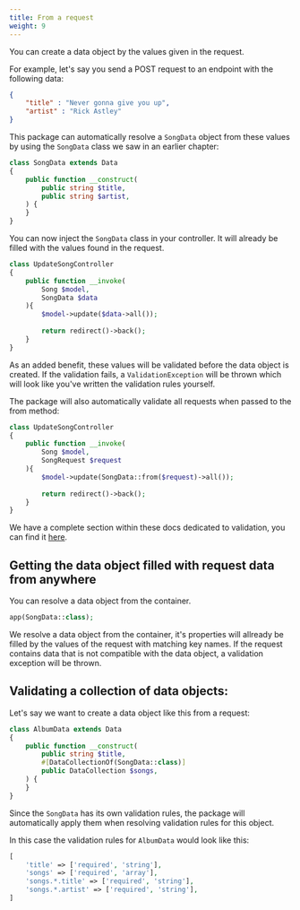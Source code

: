 ```yaml
---
title: From a request
weight: 9
---
```


You can create a data object by the values given in the request.

For example, let's say you send a POST request to an endpoint with the following data:

```json
{
    "title" : "Never gonna give you up",
    "artist" : "Rick Astley"
}
```

This package can automatically resolve a `SongData` object from these values by using the `SongData` class we saw in an
earlier chapter:

```php
class SongData extends Data
{
    public function __construct(
        public string $title,
        public string $artist,
    ) {
    }
}
```

You can now inject the `SongData` class in your controller. It will already be filled with the values found in the
request.

```php
class UpdateSongController
{
    public function __invoke(
        Song $model,
        SongData $data
    ){
        $model->update($data->all());
        
        return redirect()->back();
    }
}
```

As an added benefit, these values will be validated before the data object is created. If the validation fails, a `ValidationException` will be thrown which will look like you've written the validation rules yourself.

The package will also automatically validate all requests when passed to the from method:

```php
class UpdateSongController
{
    public function __invoke(
        Song $model,
        SongRequest $request
    ){
        $model->update(SongData::from($request)->all());
        
        return redirect()->back();
    }
}
```

We have a complete section within these docs dedicated to validation, you can find it [here](/docs/laravel-data/v4/validation).

## Getting the data object filled with request data from anywhere

You can resolve a data object from the container.

```php
app(SongData::class);
```

We resolve a data object from the container, it's properties will allready be filled by the values of the request with matching key names.
If the request contains data that is not compatible with the data object, a validation exception will be thrown.


## Validating a collection of data objects:

Let's say we want to create a data object like this from a request:

```php
class AlbumData extends Data
{
    public function __construct(
        public string $title,
        #[DataCollectionOf(SongData::class)]
        public DataCollection $songs,
    ) {
    }
}
```

Since the `SongData` has its own validation rules, the package will automatically apply them when resolving validation
rules for this object.

In this case the validation rules for `AlbumData` would look like this:

```php
[
    'title' => ['required', 'string'],
    'songs' => ['required', 'array'],
    'songs.*.title' => ['required', 'string'],
    'songs.*.artist' => ['required', 'string'],
]
```
